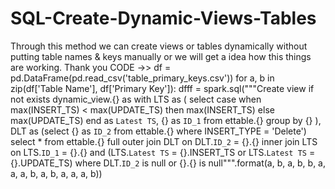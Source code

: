 # SQL-Create-Dynamic-Views-Tables
Through this method we can create views or tables dynamically without putting table names &amp; keys manually or we will get a idea how this things are working.
Thank you
CODE ->>
df = pd.DataFrame(pd.read_csv('table_primary_keys.csv'))
for a, b in zip(df['Table Name'], df['Primary Key']):
  dfff = spark.sql("""Create view if not exists dynamic_view.{} as with LTS as (
  select
    case
      when max(INSERT_TS) < max(UPDATE_TS) then max(INSERT_TS)
      else max(UPDATE_TS)
    end as `Latest TS`,
    {} as `ID_1`
  from ettable.{} group by {} ), DLT as (select {} as `ID_2` from ettable.{} where INSERT_TYPE = 'Delete') select * from ettable.{} full outer join DLT on DLT.`ID_2` = {}.{} inner join LTS on LTS.`ID_1` = {}.{} and (LTS.`Latest TS` = {}.INSERT_TS or LTS.`Latest TS` = {}.UPDATE_TS) where DLT.`ID_2` is null or {}.{} is null""".format(a, b, a, b, b, a, a, a, b, a, b, a, a, a, b))
